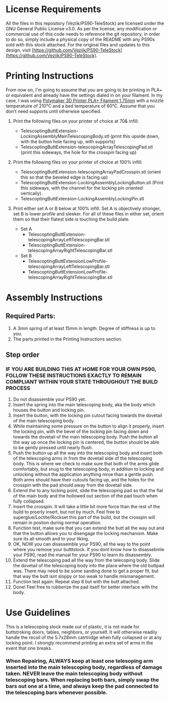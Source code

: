 # License Requirements
All the files in this repository (Veziik/PS90-TeleStock) are licensed under the GNU General Public License v3.0. As per the license, any modification or commercial use of this code needs to reference the git repository, in order to do so, simply include a physical copy of the README with any PS90s sold with this stock attached. For the original files and updates to this design, visit [https://github.com/Veziik/PS90-TeleStock](https://github.com/Veziik/PS90-TeleStock). 

# Printing Instructions
From now on, I'm going to assume that you are going to be printing in PLA+ or equivalent and already have the settings dialed in on your filament. In my case, I was using [Polymaker 3D Printer PLA+ Filament 1.75mm](https://smile.amazon.com/dp/B097SVHDR5/ref=twister_B09MBYF326?_encoding=UTF8&th=1) with a nozzle temperatuire of 210°C and a bed temperature of 60°C. Assume that you don't need supports until otherwise specified.

1. Print the following files on your printer of choice at 70& infill:
    - TelescoptingButtExtension-LockingAssemblyMainTelescopingBody.stl (print this upside down, with the button hole facing up, with supports)
    - TelescoptingButtExtension-telescopingArrayTelescopingPad.stl (print this sideways, the hole for the crosspin facing up)

2. Print the following files on your printer of choice at 100% infill:
    - TelescoptingButtExtension-telescopingArrayPadCrosspin.stl (orient this so that the beveled edge is facing up)
    - TelescoptingButtExtension-LockingAssemblyLockingButton.stl (Print this sideways, with the channel for the locking pin oriented vertically).
    - TelescoptingButtExtension-LockingAssemblyLockingPin.stl
        
3. Print either set A or B below at 100% infill. Set A is objectively stronger, set B is lower profile and sleeker. For all of these files in either set, orient them so that their flatest side is touching the build plate.
    - Set A
      - TelescoptingButtExtension-telescopingArrayLeftTelescopingBar.stl
      - TelescoptingButtExtension-telescopingArrayRightTelescopingBar.stl
    - Set B
      - TelescoptingButtExtensionLowProfile-telescopingArrayLeftTelescopingBar.stl
      - TelescoptingButtExtensionLowProfile-telescopingArrayRightTelescopingBar.stl

# Assembly Instructions
## Required Parts:
1. A 3mm spring of at least 15mm in length. Degree of stiffness is up to you.
2. The parts printed in the Printing Instructions section.

## Step order
### IF YOU ARE BUILDING THIS AT HOME FOR YOUR OWN PS90, FOLLOW THESE INSTRUCTIONS EXACTLY TO REMAIN COMPLIANT WITHIN YOUR STATE THROUGHOUT THE BUILD PROCESS
1. Do not disassemble your PS90 yet.
2. Insert the spring into the main telescoping body, aka the body which houses the button and locking pin.
3. Insert the button, with the locking pin cutout facing towards the dovetail of the main telescoping body.
4. While maintaining some pressure on the button to align it properly, insert the locking pin, with the bevel of the locking pin facing down and towards the dovetail of the main telescoping body. Push the button all the way up once the locking pin is centered, the button should be able to be gently pressed until nearly flush.
5. Push the button up all the way into the telescoping body and insert both of the telescoping arms in from the dovetail side of the telescoping body. This is where we check to make sure that both of the arms glide comfortably, but snug to the telescoping body, in addition to locking and unlocking without the application anything mroe than a gentle push. Both arms should have their cutouts facing up, and the holes for the crosspin with the pad should away from the dovetail side.
6. Extend the to any locking point, slide the telescoping pad so that the flat of the main body and the hollowed out section of the pad touch when fully collapsed.
7. Insert the crosspin. It will take a little bit more force than the rest of the build to proerly insert, but not by much. Feel free to superglue/Loctite/Rockset this part of the build, but the crosspin will remain in postion during normal operation.
8. Function test, make sure that you can extend the butt all the way out and that the button allows you to disengage the locking mechanism. Make sure its all smooth and to your liking.
9. OK, NOW you can disassemble your PS90, all the way to the point where you remove your butttstock. If you dont know how to disassebmle your PS90, read the manual for your PS90 to learn its disassembly.
10. Extend the telescoping pad all the way from the telecoping body. Slide the dovetail of the telescoping body into the place where the old buttpad was. There may need to be some sanding done to get a proper fit, but that way the butt isnt sloppy or too weak to handle mismanagement.
11. Function test again: Repeat step 8 but with the butt attached.
12. Done! Feel free to rubberize the pad itself for better interface with the body.

# Use Guidelines
This is a telescoping stock made out of plastic, it is not made for buttstroking doors, tables, neighbors, or yourself. It will otherwise readily handle the recoil of the 5.7x28mm catrtridge when fully collapsed or at any locking point. I strongly recommend printing an extra set of arms in the event that one breaks.

### When Repairing, ALWAYS keep at least one telesoping arm inserted into the main telescoping body, regardless of damage taken. NEVER leave the main telescoping body without telescoping bars. When replacing both bars, simply swap the bars out one at a time, and always keep the pad connected to the telescoping bars whenever possible. 
